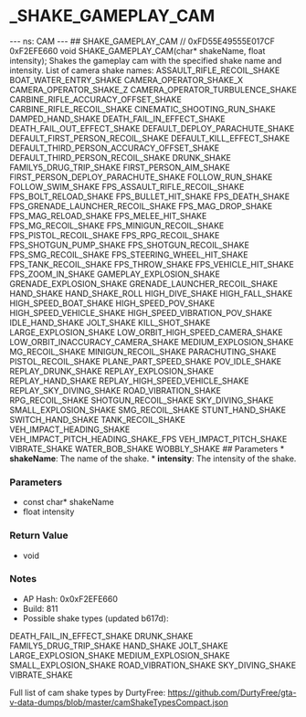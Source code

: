 # _SHAKE_GAMEPLAY_CAM

--- ns: CAM --- ## SHAKE_GAMEPLAY_CAM  // 0xFD55E49555E017CF 0xF2EFE660 void SHAKE_GAMEPLAY_CAM(char* shakeName, float intensity);  Shakes the gameplay cam with the specified shake name and intensity.  List of camera shake names: ASSAULT_RIFLE_RECOIL_SHAKE BOAT_WATER_ENTRY_SHAKE CAMERA_OPERATOR_SHAKE_X CAMERA_OPERATOR_SHAKE_Z CAMERA_OPERATOR_TURBULENCE_SHAKE CARBINE_RIFLE_ACCURACY_OFFSET_SHAKE CARBINE_RIFLE_RECOIL_SHAKE CINEMATIC_SHOOTING_RUN_SHAKE DAMPED_HAND_SHAKE DEATH_FAIL_IN_EFFECT_SHAKE DEATH_FAIL_OUT_EFFECT_SHAKE DEFAULT_DEPLOY_PARACHUTE_SHAKE DEFAULT_FIRST_PERSON_RECOIL_SHAKE DEFAULT_KILL_EFFECT_SHAKE DEFAULT_THIRD_PERSON_ACCURACY_OFFSET_SHAKE DEFAULT_THIRD_PERSON_RECOIL_SHAKE DRUNK_SHAKE FAMILY5_DRUG_TRIP_SHAKE FIRST_PERSON_AIM_SHAKE FIRST_PERSON_DEPLOY_PARACHUTE_SHAKE FOLLOW_RUN_SHAKE FOLLOW_SWIM_SHAKE FPS_ASSAULT_RIFLE_RECOIL_SHAKE FPS_BOLT_RELOAD_SHAKE FPS_BULLET_HIT_SHAKE FPS_DEATH_SHAKE FPS_GRENADE_LAUNCHER_RECOIL_SHAKE FPS_MAG_DROP_SHAKE FPS_MAG_RELOAD_SHAKE FPS_MELEE_HIT_SHAKE FPS_MG_RECOIL_SHAKE FPS_MINIGUN_RECOIL_SHAKE FPS_PISTOL_RECOIL_SHAKE FPS_RPG_RECOIL_SHAKE FPS_SHOTGUN_PUMP_SHAKE FPS_SHOTGUN_RECOIL_SHAKE FPS_SMG_RECOIL_SHAKE FPS_STEERING_WHEEL_HIT_SHAKE FPS_TANK_RECOIL_SHAKE FPS_THROW_SHAKE FPS_VEHICLE_HIT_SHAKE FPS_ZOOM_IN_SHAKE GAMEPLAY_EXPLOSION_SHAKE GRENADE_EXPLOSION_SHAKE GRENADE_LAUNCHER_RECOIL_SHAKE HAND_SHAKE HAND_SHAKE_ROLL HIGH_DIVE_SHAKE HIGH_FALL_SHAKE HIGH_SPEED_BOAT_SHAKE HIGH_SPEED_POV_SHAKE HIGH_SPEED_VEHICLE_SHAKE HIGH_SPEED_VIBRATION_POV_SHAKE IDLE_HAND_SHAKE JOLT_SHAKE KILL_SHOT_SHAKE LARGE_EXPLOSION_SHAKE LOW_ORBIT_HIGH_SPEED_CAMERA_SHAKE LOW_ORBIT_INACCURACY_CAMERA_SHAKE MEDIUM_EXPLOSION_SHAKE MG_RECOIL_SHAKE MINIGUN_RECOIL_SHAKE PARACHUTING_SHAKE PISTOL_RECOIL_SHAKE PLANE_PART_SPEED_SHAKE POV_IDLE_SHAKE REPLAY_DRUNK_SHAKE REPLAY_EXPLOSION_SHAKE REPLAY_HAND_SHAKE REPLAY_HIGH_SPEED_VEHICLE_SHAKE REPLAY_SKY_DIVING_SHAKE ROAD_VIBRATION_SHAKE RPG_RECOIL_SHAKE SHOTGUN_RECOIL_SHAKE SKY_DIVING_SHAKE SMALL_EXPLOSION_SHAKE SMG_RECOIL_SHAKE STUNT_HAND_SHAKE SWITCH_HAND_SHAKE TANK_RECOIL_SHAKE VEH_IMPACT_HEADING_SHAKE VEH_IMPACT_PITCH_HEADING_SHAKE_FPS VEH_IMPACT_PITCH_SHAKE VIBRATE_SHAKE WATER_BOB_SHAKE WOBBLY_SHAKE  ## Parameters * **shakeName**: The name of the shake. * **intensity**: The intensity of the shake.

### Parameters
* const char* shakeName
* float intensity

### Return Value
* void

### Notes
* AP Hash: 0x0xF2EFE660
* Build: 811
* Possible shake types (updated b617d):

DEATH_FAIL_IN_EFFECT_SHAKE
DRUNK_SHAKE
FAMILY5_DRUG_TRIP_SHAKE
HAND_SHAKE
JOLT_SHAKE
LARGE_EXPLOSION_SHAKE
MEDIUM_EXPLOSION_SHAKE
SMALL_EXPLOSION_SHAKE
ROAD_VIBRATION_SHAKE
SKY_DIVING_SHAKE
VIBRATE_SHAKE

Full list of cam shake types by DurtyFree: https://github.com/DurtyFree/gta-v-data-dumps/blob/master/camShakeTypesCompact.json

